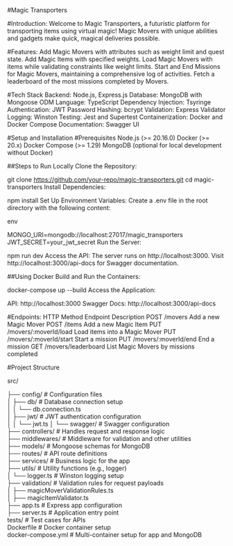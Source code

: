 #Magic Transporters

#Introduction:
Welcome to Magic Transporters, a futuristic platform for transporting items using virtual magic! Magic Movers with unique abilities and gadgets make quick, magical deliveries possible.

#Features:
Add Magic Movers with attributes such as weight limit and quest state.
Add Magic Items with specified weights.
Load Magic Movers with items while validating constraints like weight limits.
Start and End Missions for Magic Movers, maintaining a comprehensive log of activities.
Fetch a leaderboard of the most missions completed by Movers.


#Tech Stack
Backend: Node.js, Express.js
Database: MongoDB with Mongoose ODM
Language: TypeScript
Dependency Injection: Tsyringe
Authentication: JWT
Password Hashing: bcrypt
Validation: Express Validator
Logging: Winston
Testing: Jest and Supertest
Containerization: Docker and Docker Compose
Documentation: Swagger UI


#Setup and Installation
  #Prerequisites
    Node.js (>= 20.16.0)
    Docker (>= 20.x)
    Docker Compose (>= 1.29)
    MongoDB (optional for local development without Docker)
    
  ##Steps to Run Locally
  Clone the Repository:

  git clone https://github.com/your-repo/magic-transporters.git
  cd magic-transporters
  Install Dependencies:

  npm install
  Set Up Environment Variables: Create a .env file in the root directory with the following content:

  env

  MONGO_URI=mongodb://localhost:27017/magic_transporters
  JWT_SECRET=your_jwt_secret
  Run the Server:

  npm run dev
  Access the API: The server runs on http://localhost:3000. Visit http://localhost:3000/api-docs for Swagger documentation.

  ##Using Docker
  Build and Run the Containers:

   docker-compose up --build
   Access the Application:

   API: http://localhost:3000
   Swagger Docs: http://localhost:3000/api-docs


#Endpoints:
HTTP Method	Endpoint	Description
POST	/movers	Add a new Magic Mover
POST	/items	Add a new Magic Item
PUT	/movers/:moverId/load	Load items into a Magic Mover
PUT	/movers/:moverId/start	Start a mission
PUT	/movers/:moverId/end	End a mission
GET	/movers/leaderboard	List Magic Movers by missions completed

#Project Structure

src/

├── config/                  # Configuration files                                                                                                                                                                       
│   ├── db/                  # Database connection setup                                                                                                                                                                 
│   │   └── db.connection.ts                                                                                                                                                                                             
│   ├── jwt/                 # JWT authentication configuration                                                                                                                                                          
│   │   └── jwt.ts
│   └── swagger/             # Swagger configuration                                                                                                                                                                     
├── controllers/             # Handles request and response logic                                                                                                                                                        
├── middlewares/             # Middleware for validation and other utilities                                                                                                                                             
├── models/                  # Mongoose schemas for MongoDB                                                                                                                                                              
├── routes/                  # API route definitions                                                                                                                                                                     
├── services/                # Business logic for the app                                                                                                                                                                
├── utils/                   # Utility functions (e.g., logger)                                                                                                                                                          
│   └── logger.ts            # Winston logging setup                                                                                                                                                                     
├── validation/              # Validation rules for request payloads                                                                                                                                                     
│   ├── magicMoverValidationRules.ts                                                                                                                                                                                     
│   ├── magicItemValidator.ts                                                                                                                                                                                            
├── app.ts                   # Express app configuration                                                                                                                                                                 
├── server.ts                # Application entry point                                                                                                                                                                   
tests/                       # Test cases for APIs                                                                                                                                                                       
Dockerfile                   # Docker container setup                                                                                                                                                                    
docker-compose.yml           # Multi-container setup for app and MongoDB                                                                                                                                                 



